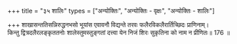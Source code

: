 +++
title = "३५ शालिः"
types = ["अन्योक्तिः", "अन्योक्तिः - वृक्षः", "अन्योक्तिः - शालिः"]

+++
शाखासन्ततिसन्निरुद्धनभसो भूयांस एवावनौ विद्यन्ते तरवः फलैरविकलैरार्तिच्छिदः प्राणिनाम्।  
किन्तु द्वित्रदलैरलङ्कृततनोः शालेस्तुमस्तुङ्गतां दत्त्वा येन निजं शिरः सुकृतिना को नाम न प्रीणितः॥ 176 ॥  